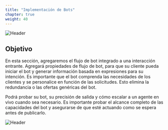 ```yaml
---
title: "Implementación de Bots"
chapter: true
weight: 40
---
```


![Header](/images/BotDeployment.jpg)

## Objetivo

En esta sección, agregaremos el flujo de bot integrado a una interacción entrante. Agregará propiedades de flujo de bot, para que su cliente pueda iniciar el bot y generar información basada en expresiones para su intención. Es importante que el bot comprenda las necesidades de los clientes y se personalice en función de las solicitudes. Esto elimina la redundancia o las ofertas genéricas del bot.

Podrá probar su bot, su precisión de salida y cómo escalar a un agente en vivo cuando sea necesario. Es importante probar el alcance completo de las capacidades del bot y asegurarse de que esté actuando como se espera antes de publicarlo.

![Header](/images/Genesys1.jpg)

